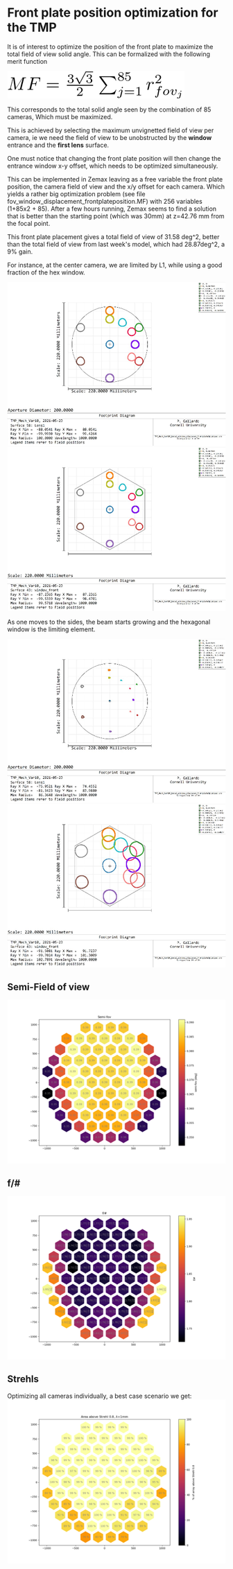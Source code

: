 # Front plate position optimization for the TMP

It is of interest to optimize the position of the front plate to maximize the total field of view solid angle. This can be formalized with the following merit function

![](readme/formula1.png)

This corresponds to the total solid angle seen by the combination of 85 cameras, Which must be maximized.

This is achieved by selecting the maximum unvignetted field of view per camera,
ie we need the field of view to be unobstructed by the **window** entrance and
the **first lens** surface.

One must notice that changing the front plate position will then change the
entrance window x-y offset, which needs to be optimized simultaneously.

This can be implemented in Zemax leaving as a free variable the front plate
position, the camera field of view and the x/y offset for each camera.
Which yields a rather big optimization problem (see file fov_window_displacement_frontplateposition.MF) with 256 variables (1+85x2 + 85).
After a few hours running, Zemax seems to find a solution that is better than the starting point (which was 30mm) at
 z=42.76 mm from the focal point.

 This front plate placement gives a total field of view of 31.58 deg^2, better
 than the total field of view from last week's model, which had 28.87deg^2,
 a 9% gain.

 For instance, at the center camera, we are limited by L1, while using a good
 fraction of the hex window.

 ![](Footprints/L1/footprint_cam_01.JPG)
 ![](Footprints/Window/footprint_cam_01.JPG)

 As one moves to the sides, the beam starts growing and the hexagonal window is
 the limiting element.

![](Footprints/L1/footprint_cam_85.JPG)
![](Footprints/Window/footprint_cam_85.JPG)

## Semi-Field of view
![](f_numbers/summary_semi_fov.png)
## f/#
![](f_numbers/summary_fn.png)
## Strehls
Optimizing all cameras individually, a best case scenario we get:
![](strehls_1mm/area_above_0p8.png)
